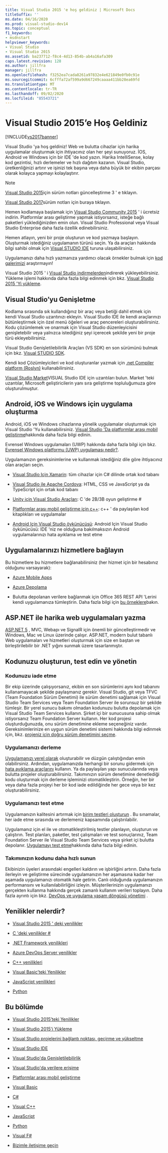 ```yaml
---
title: Visual Studio 2015 'e hoş geldiniz | Microsoft Docs
titleSuffix: ''
ms.date: 04/16/2020
ms.prod: visual-studio-dev14
ms.topic: conceptual
f1_keywords:
- msdnstart
helpviewer_keywords:
- Visual Studio
- Visual Studio 2015
ms.assetid: ba237712-f8c4-4d13-854b-ab4a16afa309
caps.latest.revision: 128
ms.author: jillfra
manager: jillfra
ms.openlocfilehash: f3252ea7cada8261a97832e4e621849e0fb0c91e
ms.sourcegitcommit: 6cfffa72af599a9d667249caaaa411bb28ea69fd
ms.translationtype: MT
ms.contentlocale: tr-TR
ms.lasthandoff: 09/02/2020
ms.locfileid: "85543721"
---
```

# <a name="welcome-to-visual-studio-2015"></a>Visual Studio 2015’e Hoş Geldiniz
[!INCLUDE[vs2017banner](includes/vs2017banner.md)]

Visual Studio 'ya hoş geldiniz! Web ve bulutta cihazlar için harika uygulamalar oluşturmak için ihtiyacınız olan her şeyi sunuyoruz. İOS, Android ve Windows için bir IDE 'de kod yazın. Harika IntelliSense, kolay kod gezintisi, hızlı derlemeler ve hızlı dağıtım kazanın. Visual Studio, üretkenliğinizi artırır ve işinizi tek başına veya daha büyük bir ekibin parçası olarak kolayca yapmayı kolaylaştırır.

> [!NOTE]
> [Visual Studio 2015](https://docs.microsoft.com/visualstudio/releasenotes/vs2015-update3-vs)için sürüm notları güncelleştirme 3 ' e tıklayın.
>
> [Visual Studio 2017](https://www.visualstudio.com/news/releasenotes/vs2017-relnotes)sürüm notları için buraya tıklayın.

 Hemen kodlamaya başlamak için [Visual Studio Community 2015](https://visualstudio.microsoft.com/vs/older-downloads/) ' i ücretsiz indirin. Platformlar arası geliştirme yapmak istiyorsanız, isteğe bağlı paketleri yüklediğinizden emin olun. Visual Studio Professional veya Visual Studio Enterprise daha fazla özellik edinebilirsiniz.

 Hemen atlayın, yeni bir proje oluşturun ve kod yazmaya başlayın. Oluşturmak istediğiniz uygulamanın türünü seçin. Ya da araçları hakkında bilgi sahibi olmak için [Visual STUDIO IDE](./ide/visual-studio-ide.md) turuna ulaşabilirsiniz.

 Uygulamanızı daha hızlı yazmanıza yardımcı olacak örnekler bulmak için [kod galerimizi](https://code.msdn.microsoft.com/) araştırmayın!

 Visual Studio 2015 ' i [Visual Studio indirmelerden](https://visualstudio.microsoft.com/vs/older-downloads/)indirerek yükleyebilirsiniz. Yükleme işlemi hakkında daha fazla bilgi edinmek için bkz. [Visual Studio 2015 'Yi yükleme](./install/install-visual-studio-2015.md).

## <a name="extend-visual-studio"></a>Visual Studio’yu Genişletme
 Kodlama sırasında sık kullandığınız bir araç veya betiği dahil etmek için kendi Visual Studio uzantınızı ekleyin. Visual Studio IDE ile kendi araçlarınızı bütünleştirmek için özel menü öğeleri ve araç pencereleri oluşturabilirsiniz. Kodu çözümlemek ve onarmak için Visual Studio düzenleyicisini genişletebilir veya yalnızca istediğiniz şeyi içerecek şekilde yeni bir proje türü ekleyebilirsiniz.

 Visual Studio Genişletilebilirlik Araçları (VS SDK) en son sürümünü bulmak için bkz. [Visual STUDIO SDK](./extensibility/visual-studio-sdk.md).

 Kendi kod Çözümleyicileri ve kod oluşturanlar yazmak için [.net Compiler platform (Roslyn)](https://github.com/dotnet/Roslyn) kullanabilirsiniz. 

 [Visual Studio Market](https://visualstudiogallery.msdn.microsoft.com/)VISUAL Studio IDE için uzantıları bulun. Market 'teki uzantılar, Microsoft geliştiricilerin yanı sıra geliştirme topluluğumuza göre oluşturulmuştur.

## <a name="build-apps-for-android-ios-and-windows"></a>Android, iOS ve Windows için uygulama oluşturma
 Android, iOS ve Windows cihazlarına yönelik uygulamalar oluşturmak için Visual Studio 'Yu kullanabilirsiniz. [Visual Studio 'Da platformlar arası mobil geliştirme](./cross-platform/cross-platform-mobile-development-in-visual-studio.md)hakkında daha fazla bilgi edinin.

 Evrensel Windows uygulamaları (UWP) hakkında daha fazla bilgi için bkz. [Evrensel Windows platformu (UWP) uygulaması nedir?](https://docs.microsoft.com/windows/uwp/get-started/universal-application-platform-guide).

 Uygulamanızın gereksinimlerine ve kullanmak istediğiniz dile göre ihtiyacınız olan araçları seçin.

- [Visual Studio Için Xamarin](./cross-platform/build-apps-with-native-ui-using-xamarin-in-visual-studio.md): tüm cihazlar için C# dilinde ortak kod tabanı

- [Visual Studio ile Apache Cordova](https://msdn.microsoft.com/library/db446f2c-6ba4-4c76-aac5-4c66f43b8c42): HTML, CSS ve JavaScript ya da TypeScript için ortak kod tabanı

- [Unity için Visual Studio Araçları](./cross-platform/visual-studio-tools-for-unity.md): C 'de 2B/3B oyun geliştirme #

- [Platformlar arası mobil geliştirme için c++](./cross-platform/visual-cpp-for-cross-platform-mobile-development.md): c++ ' da paylaşılan kod kitaplıkları ve uygulamalar

- [Android Için Visual Studio öykünücüsü](./cross-platform/visual-studio-emulator-for-android.md): Android Için Visual Studio öykünücüsü: IDE 'niz ne olduğuna bakılmaksızın Android uygulamalarınızı hata ayıklama ve test etme

## <a name="connect-your-apps-to-services"></a>Uygulamalarınızı hizmetlere bağlayın
 Bu hizmetlere bu hizmetlere bağlanabilirsiniz (her hizmet için bir hesabınız olduğunu varsayarak):

- [Azure Mobile Apps](https://azure.microsoft.com/documentation/services/mobile-services/)

- [Azure Depolama](https://azure.microsoft.com/documentation/services/storage/)

- Bulutta depolanan verilere bağlanmak için Office 365 REST API 'Lerini kendi uygulamanıza tümleştirin. Daha fazla bilgi için [bu örneklere](https://docs.microsoft.com/samples/browse/?products=office-365&term=REST)bakın.

## <a name="write-great-web-apps-with-aspnet"></a>ASP.NET ile harika web uygulamaları yazma
 [ASP.NET 5](https://docs.microsoft.com/aspnet/core/?view=aspnetcore-3.0) , MVC, Webapı ve SignalR için önemli bir güncelleştirmedir ve Windows, Mac ve Linux üzerinde çalışır.  ASP.NET, modern bulut tabanlı Web uygulamaları ve hizmetleri oluşturmak için size en baştan ve birleştirilebilir bir .NET yığını sunmak üzere tasarlanmıştır.

## <a name="build-test-and-manage-your-code"></a>Kodunuzu oluşturun, test edin ve yönetin

### <a name="check-in-your-code"></a>Kodunuzu iade etme
 Bir ekip üzerinde çalışıyorsanız, ekibin en son sürümlerini aynı kod tabanını kullanamayacak şekilde paylaşmanız gerekir. Visual Studio, git veya TFVC (Team Foundation Sürüm Denetimi) ile sürüm denetimi sağlamak için Visual Studio Team Services veya Team Foundation Server ile sorunsuz bir şekilde tümleşir. Bir yerel sunucu bakımı olmadan kodunuzu bulutta depolamak için Visual Studio Team Services kullanın. Şirket içi bir sunucusuna sahip olmak istiyorsanız Team Foundation Server kullanın. Her kod projesi oluşturduğunuzda, onu sürüm denetimine ekleme seçeneğiniz vardır. Gereksinimlerinize en uygun sürüm denetimi sistemi hakkında bilgi edinmek için, bkz. [projeniz için doğru sürüm denetimini seçme](https://docs.microsoft.com/azure/devops/repos/tfvc/comparison-git-tfvc?view=azure-devops).

### <a name="build-your-app"></a>Uygulamanızı derleme
 [Uygulamanızı yerel olarak](./ide/compiling-and-building-in-visual-studio.md) oluşturabilir ve düzgün çalıştığından emin olabilirsiniz. Ardından, uygulamanızda herhangi bir sorunu gidermek için [hata ayıklama araçlarını](./debugger/debugging-in-visual-studio.md) kullanın. Ya da paylaşılan yapı sunucularında veya bulutta projeler oluşturabilirsiniz. Takımınızın sürüm denetimine denetlediği kodu oluşturmak için derleme işleminizi otomatikleştirin. Örneğin, her bir veya daha fazla projeyi her bir kod iade edildiğinde her gece veya bir kez oluşturabilirsiniz.

### <a name="test-your-app"></a>Uygulamanızı test etme
 Uygulamanızın kalitesini artırmak için [birim testleri oluşturun](./test/unit-test-your-code.md) . Bu sınamalar, her iade etme sırasında ve derlemeniz kapsamında çalıştırılabilir.

 Uygulamanız için el ile ve otomatikleştirilmiş testler planlayın, oluşturun ve çalıştırın. Test planları, paketler, test çalışmaları ve test sonuçlarınız, Team Foundation Server ile Visual Studio Team Services veya şirket içi bulutta depolanır. [Uygulamayı test etme](https://msdn.microsoft.com/library/73baa961-c21f-43fe-bb92-3f59ae9b5945)hakkında daha fazla bilgi edinin.

### <a name="deliver-your-teams-code-faster"></a>Takımınızın kodunu daha hızlı sunun
 Ekibinizin üyeleri arasındaki engelleri kaldırın ve işbirliğini artırın. Daha fazla ilerleyin ve geliştirme sürecinde uygulamanızın her aşamasına kadar her aşamada uygulamanızı otomatik hale getirin. Canlı olduğunda uygulamanızın performansını ve kullanılabilirliğini izleyin. Müşterilerinizin uygulamanızı gerçekten kullanma hakkında gerçek zamanlı kullanım verileri toplayın. Daha fazla ayrıntı için bkz. [DevOps ve uygulama yaşam döngüsü yönetimi](https://msdn.microsoft.com/library/74a1f71d-7f23-4c71-8fd7-89ede614fab6) .

## <a name="whats-new"></a>Yenilikler nelerdir?

- [Visual Studio 2015 ' deki yenilikler](./what-s-new-in-visual-studio-2015.md)

- [C 'deki yenilikler #](https://msdn.microsoft.com/library/9f18dc26-27fa-4603-a639-b573f07a117b)

- [.NET Framework yenilikleri](https://msdn.microsoft.com/library/1d971dd7-10fc-4692-8dac-30ca308fc0fa)

- [Azure DevOps Server yenilikler](/azure/devops/server/whats-new)

- [C++ yenilikleri](https://docs.microsoft.com/previous-versions/hh409293(v=vs.140))

- [Visual Basic’teki Yenilikler](https://msdn.microsoft.com/library/d7e97396-7f42-4873-a81c-4ebcc4b6ca02)

- [JavaScript yenilikleri](https://docs.microsoft.com/visualstudio/javascript/javascript-in-visual-studio?view=vs-2015#whats-new-in-javascript)

- [Python](./python/getting-started-with-python.md)

## <a name="in-this-section"></a>Bu bölümde

- [Visual Studio 2015’teki Yenilikler](./what-s-new-in-visual-studio-2015.md)

- [Visual Studio 2015'i Yükleme](./install/install-visual-studio-2015.md)

- [Visual Studio projelerini bağlantı noktası, geçirme ve yükseltme](./porting/porting-migrating-and-upgrading-visual-studio-projects.md)

- [Visual Studio IDE](./ide/visual-studio-ide.md)

- [Visual Studio'da Genişletilebilirlik](./extensibility/extensibility-in-visual-studio.md)

- [Visual Studio'da verilere erişime](./data-tools/accessing-data-in-visual-studio.md)

- [Platformlar arası mobil geliştirme](./cross-platform/cross-platform-mobile-development-in-visual-studio.md)

- [Visual Basic](https://docs.microsoft.com/dotnet/visual-basic/?view=vs-2015)

- [C#](https://docs.microsoft.com/dotnet/csharp/?view=vs-2015)

- [Visual C++](https://msdn.microsoft.com/library/e8dcc44c-a3e2-4ffe-887c-fd15b18dc458)

- [JavaScript](./javascript/javascript-in-visual-studio.md)

- [Python](./python/getting-started-with-python.md)

- [Visual F#](https://msdn.microsoft.com/library/66f52f8a-a034-4c32-bb83-fa5b030faa4d)

- [Bizimle iletişime geçin](./ide/talk-to-us.md)

